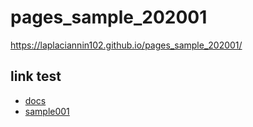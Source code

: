 # pages_sample_202001
https://laplaciannin102.github.io/pages_sample_202001/

## link test

- [docs](./docs/)
- [sample001](./sample001/)